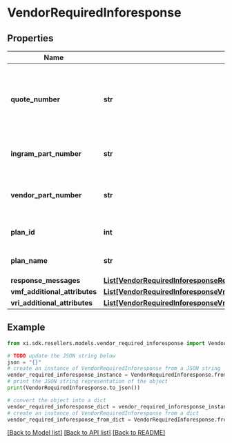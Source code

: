 # VendorRequiredInforesponse


## Properties

Name | Type | Description | Notes
------------ | ------------- | ------------- | -------------
**quote_number** | **str** | A unique identifier generated by Ingram Micro&#39;s CRM specific to each quote. | [optional] 
**ingram_part_number** | **str** | The unique IngramMicro part number. | [optional] 
**vendor_part_number** | **str** | The vendor&#39;s part number for the line item. | [optional] 
**plan_id** | **int** | ID of the subscription plan | [optional] 
**plan_name** | **str** | Name of the subscription plan | [optional] 
**response_messages** | [**List[VendorRequiredInforesponseResponseMessagesInner]**](VendorRequiredInforesponseResponseMessagesInner.md) |  | [optional] 
**vmf_additional_attributes** | [**List[VendorRequiredInforesponseVmfAdditionalAttributesInner]**](VendorRequiredInforesponseVmfAdditionalAttributesInner.md) |  | [optional] 
**vri_additional_attributes** | [**List[VendorRequiredInforesponseVmfAdditionalAttributesInnerAdditionalAttributesInner]**](VendorRequiredInforesponseVmfAdditionalAttributesInnerAdditionalAttributesInner.md) |  | [optional] 

## Example

```python
from xi.sdk.resellers.models.vendor_required_inforesponse import VendorRequiredInforesponse

# TODO update the JSON string below
json = "{}"
# create an instance of VendorRequiredInforesponse from a JSON string
vendor_required_inforesponse_instance = VendorRequiredInforesponse.from_json(json)
# print the JSON string representation of the object
print(VendorRequiredInforesponse.to_json())

# convert the object into a dict
vendor_required_inforesponse_dict = vendor_required_inforesponse_instance.to_dict()
# create an instance of VendorRequiredInforesponse from a dict
vendor_required_inforesponse_from_dict = VendorRequiredInforesponse.from_dict(vendor_required_inforesponse_dict)
```
[[Back to Model list]](../README.md#documentation-for-models) [[Back to API list]](../README.md#documentation-for-api-endpoints) [[Back to README]](../README.md)


